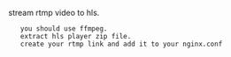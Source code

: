 stream rtmp video to hls.

       you should use ffmpeg.
       extract hls player zip file.
       create your rtmp link and add it to your nginx.conf

